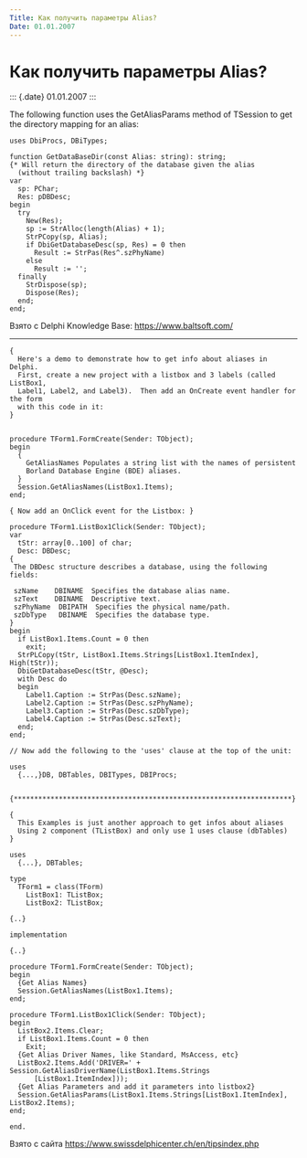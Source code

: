 ```yaml
---
Title: Как получить параметры Alias?
Date: 01.01.2007
---
```



Как получить параметры Alias?
=============================

::: {.date}
01.01.2007
:::

The following function uses the GetAliasParams method of TSession to get
the directory mapping for an alias:

    uses DbiProcs, DBiTypes;
     
    function GetDataBaseDir(const Alias: string): string;
    {* Will return the directory of the database given the alias
      (without trailing backslash) *}
    var
      sp: PChar;
      Res: pDBDesc;
    begin
      try
        New(Res);
        sp := StrAlloc(length(Alias) + 1);
        StrPCopy(sp, Alias);
        if DbiGetDatabaseDesc(sp, Res) = 0 then
          Result := StrPas(Res^.szPhyName)
        else
          Result := '';
      finally
        StrDispose(sp);
        Dispose(Res);
      end;
    end;

Взято с Delphi Knowledge Base: <https://www.baltsoft.com/>

------------------------------------------------------------------------

    {
      Here's a demo to demonstrate how to get info about aliases in Delphi.
      First, create a new project with a listbox and 3 labels (called ListBox1,
      Label1, Label2, and Label3).  Then add an OnCreate event handler for the form
      with this code in it:
    }
     
     
    procedure TForm1.FormCreate(Sender: TObject);
    begin
      {
        GetAliasNames Populates a string list with the names of persistent
        Borland Database Engine (BDE) aliases.
      }
      Session.GetAliasNames(ListBox1.Items);
    end;
     
    { Now add an OnClick event for the Listbox: }
     
    procedure TForm1.ListBox1Click(Sender: TObject);
    var
      tStr: array[0..100] of char;
      Desc: DBDesc;
    {
     The DBDesc structure describes a database, using the following fields:
     
     szName    DBINAME  Specifies the database alias name.
     szText    DBINAME  Descriptive text.
     szPhyName  DBIPATH  Specifies the physical name/path.
     szDbType   DBINAME  Specifies the database type.
    }
    begin
      if ListBox1.Items.Count = 0 then
        exit;
      StrPLCopy(tStr, ListBox1.Items.Strings[ListBox1.ItemIndex], High(tStr));
      DbiGetDatabaseDesc(tStr, @Desc);
      with Desc do
      begin
        Label1.Caption := StrPas(Desc.szName);
        Label2.Caption := StrPas(Desc.szPhyName);
        Label3.Caption := StrPas(Desc.szDbType);
        Label4.Caption := StrPas(Desc.szText);
      end;
    end;
     
    // Now add the following to the 'uses' clause at the top of the unit:
     
    uses
      {...,}DB, DBTables, DBITypes, DBIProcs;
     
     
    {********************************************************************}
     
    {
      This Examples is just another approach to get infos about aliases
      Using 2 component (TListBox) and only use 1 uses clause (dbTables)
    }
     
    uses
      {...}, DBTables;
     
    type
      TForm1 = class(TForm)
        ListBox1: TListBox;
        ListBox2: TListBox;
     
    {..}
     
    implementation
     
    {..}
     
    procedure TForm1.FormCreate(Sender: TObject);
    begin
      {Get Alias Names}
      Session.GetAliasNames(ListBox1.Items);
    end;
     
    procedure TForm1.ListBox1Click(Sender: TObject);
    begin
      ListBox2.Items.Clear;
      if ListBox1.Items.Count = 0 then
        Exit;
      {Get Alias Driver Names, like Standard, MsAccess, etc}
      ListBox2.Items.Add('DRIVER=' + Session.GetAliasDriverName(ListBox1.Items.Strings
          [ListBox1.ItemIndex]));
      {Get Alias Parameters and add it parameters into listbox2}
      Session.GetAliasParams(ListBox1.Items.Strings[ListBox1.ItemIndex], ListBox2.Items);
    end;
     
    end.

Взято с сайта <https://www.swissdelphicenter.ch/en/tipsindex.php>
